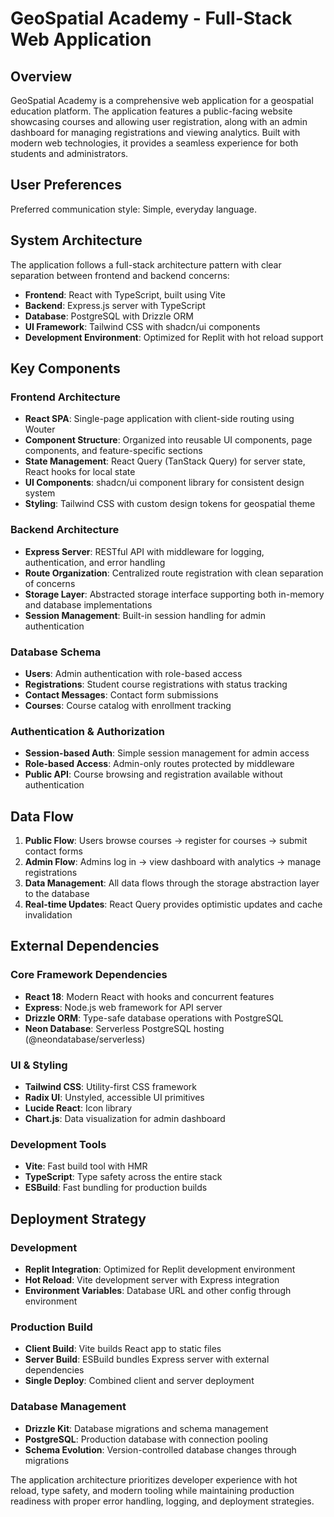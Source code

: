 # GeoSpatial Academy - Full-Stack Web Application

## Overview

GeoSpatial Academy is a comprehensive web application for a geospatial education platform. The application features a public-facing website showcasing courses and allowing user registration, along with an admin dashboard for managing registrations and viewing analytics. Built with modern web technologies, it provides a seamless experience for both students and administrators.

## User Preferences

Preferred communication style: Simple, everyday language.

## System Architecture

The application follows a full-stack architecture pattern with clear separation between frontend and backend concerns:

- **Frontend**: React with TypeScript, built using Vite
- **Backend**: Express.js server with TypeScript
- **Database**: PostgreSQL with Drizzle ORM
- **UI Framework**: Tailwind CSS with shadcn/ui components
- **Development Environment**: Optimized for Replit with hot reload support

## Key Components

### Frontend Architecture
- **React SPA**: Single-page application with client-side routing using Wouter
- **Component Structure**: Organized into reusable UI components, page components, and feature-specific sections
- **State Management**: React Query (TanStack Query) for server state, React hooks for local state
- **UI Components**: shadcn/ui component library for consistent design system
- **Styling**: Tailwind CSS with custom design tokens for geospatial theme

### Backend Architecture
- **Express Server**: RESTful API with middleware for logging, authentication, and error handling
- **Route Organization**: Centralized route registration with clean separation of concerns
- **Storage Layer**: Abstracted storage interface supporting both in-memory and database implementations
- **Session Management**: Built-in session handling for admin authentication

### Database Schema
- **Users**: Admin authentication with role-based access
- **Registrations**: Student course registrations with status tracking
- **Contact Messages**: Contact form submissions
- **Courses**: Course catalog with enrollment tracking

### Authentication & Authorization
- **Session-based Auth**: Simple session management for admin access
- **Role-based Access**: Admin-only routes protected by middleware
- **Public API**: Course browsing and registration available without authentication

## Data Flow

1. **Public Flow**: Users browse courses → register for courses → submit contact forms
2. **Admin Flow**: Admins log in → view dashboard with analytics → manage registrations
3. **Data Management**: All data flows through the storage abstraction layer to the database
4. **Real-time Updates**: React Query provides optimistic updates and cache invalidation

## External Dependencies

### Core Framework Dependencies
- **React 18**: Modern React with hooks and concurrent features
- **Express**: Node.js web framework for API server
- **Drizzle ORM**: Type-safe database operations with PostgreSQL
- **Neon Database**: Serverless PostgreSQL hosting (@neondatabase/serverless)

### UI & Styling
- **Tailwind CSS**: Utility-first CSS framework
- **Radix UI**: Unstyled, accessible UI primitives
- **Lucide React**: Icon library
- **Chart.js**: Data visualization for admin dashboard

### Development Tools
- **Vite**: Fast build tool with HMR
- **TypeScript**: Type safety across the entire stack
- **ESBuild**: Fast bundling for production builds

## Deployment Strategy

### Development
- **Replit Integration**: Optimized for Replit development environment
- **Hot Reload**: Vite development server with Express integration
- **Environment Variables**: Database URL and other config through environment

### Production Build
- **Client Build**: Vite builds React app to static files
- **Server Build**: ESBuild bundles Express server with external dependencies
- **Single Deploy**: Combined client and server deployment

### Database Management
- **Drizzle Kit**: Database migrations and schema management
- **PostgreSQL**: Production database with connection pooling
- **Schema Evolution**: Version-controlled database changes through migrations

The application architecture prioritizes developer experience with hot reload, type safety, and modern tooling while maintaining production readiness with proper error handling, logging, and deployment strategies.
